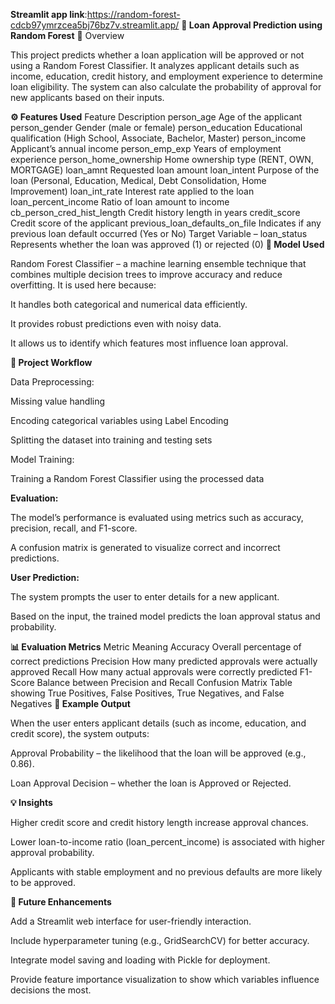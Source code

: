 **Streamlit app link**:https://random-forest-cdcb97ymrzcea5bj76bz7v.streamlit.app/
**🏦 Loan Approval Prediction using Random Forest**
📘 Overview

This project predicts whether a loan application will be approved or not using a Random Forest Classifier.
It analyzes applicant details such as income, education, credit history, and employment experience to determine loan eligibility.
The system can also calculate the probability of approval for new applicants based on their inputs.

**⚙️ Features Used**
Feature	Description
person_age	Age of the applicant
person_gender	Gender (male or female)
person_education	Educational qualification (High School, Associate, Bachelor, Master)
person_income	Applicant’s annual income
person_emp_exp	Years of employment experience
person_home_ownership	Home ownership type (RENT, OWN, MORTGAGE)
loan_amnt	Requested loan amount
loan_intent	Purpose of the loan (Personal, Education, Medical, Debt Consolidation, Home Improvement)
loan_int_rate	Interest rate applied to the loan
loan_percent_income	Ratio of loan amount to income
cb_person_cred_hist_length	Credit history length in years
credit_score	Credit score of the applicant
previous_loan_defaults_on_file	Indicates if any previous loan default occurred (Yes or No)
Target Variable – loan_status	Represents whether the loan was approved (1) or rejected (0)
**🧠 Model Used**

Random Forest Classifier – a machine learning ensemble technique that combines multiple decision trees to improve accuracy and reduce overfitting.
It is used here because:

It handles both categorical and numerical data efficiently.

It provides robust predictions even with noisy data.

It allows us to identify which features most influence loan approval.

**🧩 Project Workflow**

Data Preprocessing:

Missing value handling

Encoding categorical variables using Label Encoding

Splitting the dataset into training and testing sets

Model Training:

Training a Random Forest Classifier using the processed data

**Evaluation:**

The model’s performance is evaluated using metrics such as accuracy, precision, recall, and F1-score.

A confusion matrix is generated to visualize correct and incorrect predictions.

**User Prediction:**

The system prompts the user to enter details for a new applicant.

Based on the input, the trained model predicts the loan approval status and probability.

**📊 Evaluation Metrics**
Metric	Meaning
Accuracy	Overall percentage of correct predictions
Precision	How many predicted approvals were actually approved
Recall	How many actual approvals were correctly predicted
F1-Score	Balance between Precision and Recall
Confusion Matrix	Table showing True Positives, False Positives, True Negatives, and False Negatives
**🧮 Example Output**

When the user enters applicant details (such as income, education, and credit score), the system outputs:

Approval Probability – the likelihood that the loan will be approved (e.g., 0.86).

Loan Approval Decision – whether the loan is Approved or Rejected.

**💡 Insights**

Higher credit score and credit history length increase approval chances.

Lower loan-to-income ratio (loan_percent_income) is associated with higher approval probability.

Applicants with stable employment and no previous defaults are more likely to be approved.

**🌟 Future Enhancements**

Add a Streamlit web interface for user-friendly interaction.

Include hyperparameter tuning (e.g., GridSearchCV) for better accuracy.

Integrate model saving and loading with Pickle for deployment.

Provide feature importance visualization to show which variables influence decisions the most.
